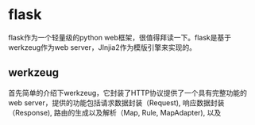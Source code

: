 # flask
flask作为一个轻量级的python web框架，很值得拜读一下。flask是基于werkzeug作为web server，JInjia2作为模版引擎来实现的。
## werkzeug
首先简单的介绍下werkzeug，它封装了HTTP协议提供了一个具有完整功能的web server，提供的功能包括请求数据封装（Request), 响应数据封装（Response), 路由的生成以及解析（Map, Rule, MapAdapter), 以及
<!--stackedit_data:
eyJoaXN0b3J5IjpbODE0NTg5MDIwLDE3NDAwNzY0NTcsLTE1MD
Q3Njc2MTZdfQ==
-->